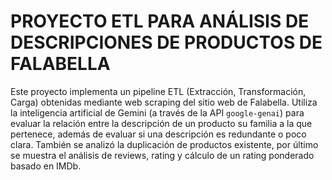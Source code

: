 # PROYECTO ETL PARA ANÁLISIS DE DESCRIPCIONES DE PRODUCTOS DE FALABELLA

Este proyecto implementa un pipeline ETL (Extracción, Transformación, Carga) obtenidas mediante web scraping del sitio web de Falabella.  Utiliza la inteligencia artificial de Gemini (a través de la API `google-genai`) para evaluar la relación entre la descripción de un producto su familia a la que pertenece, además de evaluar si una descripción es redundante o poco clara.
También se analizó la duplicación de productos existente, por último se muestra el análisis de reviews, rating y cálculo de un rating ponderado basado en IMDb.